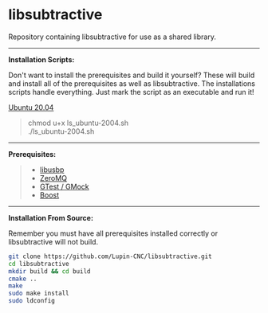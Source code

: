 # libsubtractive
Repository containing libsubtractive for use as a shared library.

---

**Installation Scripts:**

Don't want to install the prerequisites and build it yourself? These will build and install all of the prerequisites as well as libsubtractive. The installations scripts handle everything. Just mark the script as an executable and run it!

[Ubuntu 20.04](https://gist.github.com/ericlancebrown/f6c1d8f9e27cce0187ae8627b0f62df6#file-ls_ubuntu-2004-sh)
> chmod u+x ls_ubuntu-2004.sh </br>
> ./ls_ubuntu-2004.sh

---

**Prerequisites:**
> - [libusbp](https://github.com/pololu/libusbp)
> - [ZeroMQ](https://github.com/zeromq)
> - [GTest / GMock](https://github.com/google/googletest)
> - [Boost](https://www.boost.org/)

---

**Installation From Source:**

Remember you must have all prerequisites installed correctly or libsubtractive will not build.

```bash
git clone https://github.com/Lupin-CNC/libsubtractive.git
cd libsubtractive
mkdir build && cd build
cmake ..
make
sudo make install
sudo ldconfig
```
